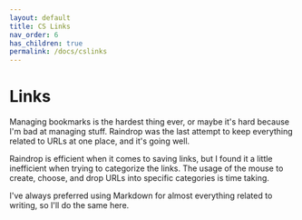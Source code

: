 ```yaml
---
layout: default
title: CS Links
nav_order: 6
has_children: true
permalink: /docs/cslinks
---
```


# Links

Managing bookmarks is the hardest thing ever, or maybe it's hard because I'm bad at managing stuff. Raindrop was the last attempt to keep everything related to URLs at one place, and it's going well.

Raindrop is efficient when it comes to saving links, but I found it a little inefficient when trying to categorize the links. The usage of the mouse to create, choose, and drop URLs into specific categories is time taking.

I've always preferred using Markdown for almost everything related to writing, so I'll do the same here.
